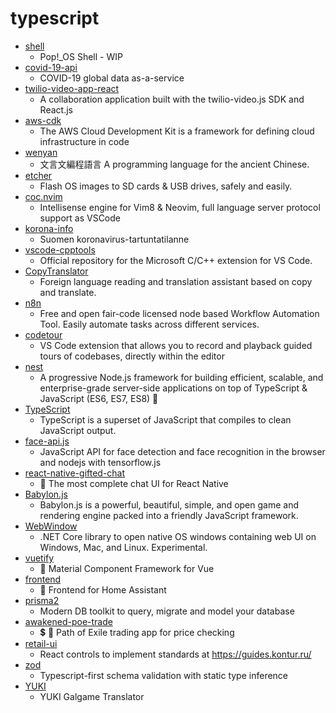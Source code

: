 # typescript
- [shell](https://github.com/pop-os/shell)
  - Pop!_OS Shell - WIP
- [covid-19-api](https://github.com/mathdroid/covid-19-api)
  - COVID-19 global data as-a-service
- [twilio-video-app-react](https://github.com/twilio/twilio-video-app-react)
  - A collaboration application built with the twilio-video.js SDK and React.js
- [aws-cdk](https://github.com/aws/aws-cdk)
  - The AWS Cloud Development Kit is a framework for defining cloud infrastructure in code
- [wenyan](https://github.com/wenyan-lang/wenyan)
  - 文言文編程語言 A programming language for the ancient Chinese.
- [etcher](https://github.com/balena-io/etcher)
  - Flash OS images to SD cards & USB drives, safely and easily.
- [coc.nvim](https://github.com/neoclide/coc.nvim)
  - Intellisense engine for Vim8 & Neovim, full language server protocol support as VSCode
- [korona-info](https://github.com/valstu/korona-info)
  - Suomen koronavirus-tartuntatilanne
- [vscode-cpptools](https://github.com/microsoft/vscode-cpptools)
  - Official repository for the Microsoft C/C++ extension for VS Code.
- [CopyTranslator](https://github.com/CopyTranslator/CopyTranslator)
  - Foreign language reading and translation assistant based on copy and translate.
- [n8n](https://github.com/n8n-io/n8n)
  - Free and open fair-code licensed node based Workflow Automation Tool. Easily automate tasks across different services.
- [codetour](https://github.com/vsls-contrib/codetour)
  - VS Code extension that allows you to record and playback guided tours of codebases, directly within the editor
- [nest](https://github.com/nestjs/nest)
  - A progressive Node.js framework for building efficient, scalable, and enterprise-grade server-side applications on top of TypeScript & JavaScript (ES6, ES7, ES8) 🚀
- [TypeScript](https://github.com/microsoft/TypeScript)
  - TypeScript is a superset of JavaScript that compiles to clean JavaScript output.
- [face-api.js](https://github.com/justadudewhohacks/face-api.js)
  - JavaScript API for face detection and face recognition in the browser and nodejs with tensorflow.js
- [react-native-gifted-chat](https://github.com/FaridSafi/react-native-gifted-chat)
  - 💬 The most complete chat UI for React Native
- [Babylon.js](https://github.com/BabylonJS/Babylon.js)
  - Babylon.js is a powerful, beautiful, simple, and open game and rendering engine packed into a friendly JavaScript framework.
- [WebWindow](https://github.com/SteveSandersonMS/WebWindow)
  - .NET Core library to open native OS windows containing web UI on Windows, Mac, and Linux. Experimental.
- [vuetify](https://github.com/vuetifyjs/vuetify)
  - 🐉 Material Component Framework for Vue
- [frontend](https://github.com/home-assistant/frontend)
  - 🍭 Frontend for Home Assistant
- [prisma2](https://github.com/prisma/prisma2)
  - Modern DB toolkit to query, migrate and model your database
- [awakened-poe-trade](https://github.com/SnosMe/awakened-poe-trade)
  - 💲 🔨 Path of Exile trading app for price checking
- [retail-ui](https://github.com/skbkontur/retail-ui)
  - React controls to implement standards at https://guides.kontur.ru/
- [zod](https://github.com/vriad/zod)
  - Typescript-first schema validation with static type inference
- [YUKI](https://github.com/project-yuki/YUKI)
  - YUKI Galgame Translator
